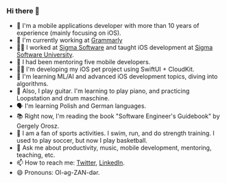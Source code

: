 ### Hi there 👋

- 👋 I'm a mobile applications developer with more than 10 years of experience (mainly focusing on iOS).
- 🔭 I'm currently working at [Grammarly](https://www.grammarly.com)
- 👨‍🏫 I worked at [Sigma Software](https://sigma.software) and taught iOS development at [Sigma Software University](https://university.sigma.software).
- 🧩 I had been mentoring five mobile developers.
- 🧑‍💻 I'm developing my iOS pet project using SwiftUI + CloudKit.
- 📱 I'm learning ML/AI and advanced iOS development topics, diving into algorithms.
- 🎵 Also, I play guitar. I'm learning to play piano, and practicing Loopstation and drum maschine.
- 🗣️ I'm learning Polish and German languages.
- 📚 Right now, I'm reading the book "Software Engineer's Guidebook" by Gergely Orosz.
- 🏃 I am a fan of sports activities. I swim, run, and do strength training. I used to play soccer, but now I play basketball.
- 💬 Ask me about productivity, music, mobile development, mentoring, teaching, etc.
- 📫 How to reach me: [Twitter](https://twitter.com/iva1ex), [LinkedIn](https://www.linkedin.com/in/iva1ex/).
- 😄 Pronouns: Ol-əg-ZAN-dər.

